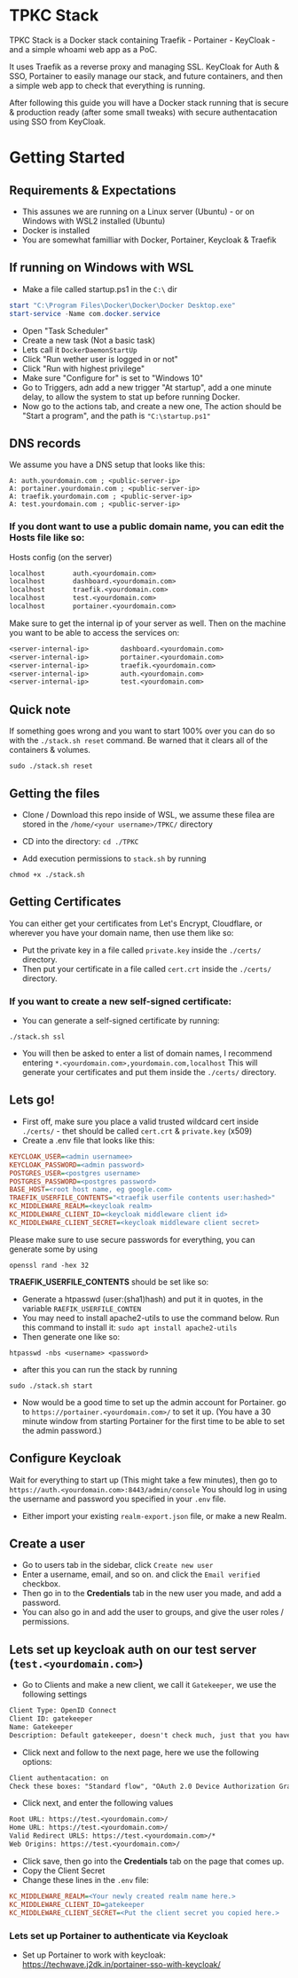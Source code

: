 # TPKC Stack

TPKC Stack is a Docker stack containing Traefik - Portainer - KeyCloak - and a simple whoami web app as a PoC.

It uses Traefik as a reverse proxy and managing SSL. KeyCloak for Auth & SSO, Portainer to easily manage our stack, and future containers, and then a simple web app to check that everything is running.

After following this guide you will have a Docker stack running that is secure & production ready (after some small tweaks) with secure authentacation using SSO from KeyCloak.

# Getting Started

## Requirements & Expectations

- This assunes we are running on a Linux server (Ubuntu) - or on Windows with WSL2 installed (Ubuntu)
- Docker is installed
- You are somewhat familliar with Docker, Portainer, Keycloak & Traefik

## If running on Windows with WSL
* Make a file called startup.ps1 in the `C:\` dir
```powershell
start "C:\Program Files\Docker\Docker\Docker Desktop.exe"
start-service -Name com.docker.service
```
* Open "Task Scheduler"
* Create a new task (Not a basic task)
* Lets call it `DockerDaemonStartUp`
* Click "Run wether user is logged in or not"
* Click "Run with highest privilege"
* Make sure "Configure for" is set to "Windows 10"
* Go to Triggers, adn add a new trigger "At startup", add a one minute delay, to allow the system to stat up before running Docker.
* Now go to the actions tab, and create a new one, The action should be "Start a program", and the path is `"C:\startup.ps1"`

## DNS records

We assume you have a DNS setup that looks like this:

```dns
A: auth.yourdomain.com ; <public-server-ip>
A: portainer.yourdomain.com ; <public-server-ip>
A: traefik.yourdomain.com ; <public-server-ip>
A: test.yourdomain.com ; <public-server-ip>
```

### If you dont want to use a public domain name, you can edit the Hosts file like so:
Hosts config (on the server)
```txt
localhost		auth.<yourdomain.com>
localhost		dashboard.<yourdomain.com>
localhost		traefik.<yourdomain.com>
localhost		test.<yourdomain.com>
localhost		portainer.<yourdomain.com>
```
Make sure to get the internal ip of your server as well.
Then on the machine you want to be able to access the services on:

```txt
<server-internal-ip>		dashboard.<yourdomain.com>
<server-internal-ip>		portainer.<yourdomain.com>
<server-internal-ip>		traefik.<yourdomain.com>
<server-internal-ip>		auth.<yourdomain.com>
<server-internal-ip>		test.<yourdomain.com>
```
## Quick note

If something goes wrong and you want to start 100% over you can do so with the `./stack.sh reset` command. Be warned that it clears all of the containers & volumes.

```shell
sudo ./stack.sh reset
```

## Getting the files

- Clone / Download this repo inside of WSL, we assume these filea are stored in the `/home/<your username>/TPKC/` directory

- CD into the directory: `cd ./TPKC`

- Add execution permissions to `stack.sh` by running

```shell
chmod +x ./stack.sh
```

## Getting Certificates
You can either get your certificates from Let's Encrypt, Cloudflare, or wherever you have your domain name, then use them like so:
* Put the private key in a file called `private.key` inside the `./certs/` directory.
* Then put your certificate in a file called `cert.crt` inside the `./certs/` directory.

### If you want to create a new self-signed certificate:
* You can generate a self-signed certificate by running:
```shell
./stack.sh ssl
```
* You will then be asked to enter a list of domain names, I recommend entering `*.<yourdomain.com>,yourdomain.com,localhost`
This will generate your certificates and put them inside the `./certs/` directory.



## Lets go!

- First off, make sure you place a valid trusted wildcard cert inside `./certs/` - thet should be called `cert.crt` & `private.key` (x509)
- Create a .env file that looks like this:

```ini
KEYCLOAK_USER=<admin usernamee>
KEYCLOAK_PASSWORD=<admin password>
POSTGRES_USER=<postgres username>
POSTGRES_PASSWORD=<postgres password>
BASE_HOST=<root host name, eg google.com>
TRAEFIK_USERFILE_CONTENTS="<traefik userfile contents user:hashed>"
KC_MIDDLEWARE_REALM=<keycloak realm>
KC_MIDDLEWARE_CLIENT_ID=<keycloak middleware client id>
KC_MIDDLEWARE_CLIENT_SECRET=<keycloak middleware client secret>
```

Please make sure to use secure passwords for everything, you can generate some by using

```shell
openssl rand -hex 32
```

**TRAEFIK_USERFILE_CONTENTS** should be set like so:

- Generate a htpasswd (user:(sha1)hash) and put it in quotes, in the variable `RAEFIK_USERFILE_CONTEN`
- You may need to install apache2-utils to use the command below. Run this command to install it: `sudo apt install apache2-utils`
- Then generate one like so:
```shell
htpasswd -nbs <username> <password>
```

- after this you can run the stack by running

```shell
sudo ./stack.sh start
```

* Now would be a good time to set up the admin account for Portainer. go to `https://portainer.<yourdomain.com>/` to set it up. (You have a 30 minute window from starting Portainer for the first time to be able to set the admin password.)

## Configure Keycloak
Wait for everything to start up (This might take a few minutes), then go to `https://auth.<yourdomain.com>:8443/admin/console`
You should log in using the username and password you specified in your `.env` file.

* Either import your existing `realm-export.json` file, or make a new Realm.

## Create a user
* Go to users tab in the sidebar, click `Create new user`
* Enter a username, email, and so on. and click the `Email verified` checkbox.
* Then go in to the **Credentials** tab in the new user you made, and add a password.
* You can also go in and add the user to groups, and give the user roles / permissions.

## Lets set up keycloak auth on our test server (`test.<yourdomain.com>`)
* Go to Clients and make a new client, we call it `Gatekeeper`, we use the following settings
```txt
Client Type: OpenID Connect
Client ID: gatekeeper
Name: Gatekeeper
Description: Default gatekeeper, doesn't check much, just that you have a valid Keycloak session before allowing access.
```

* Click next and follow to the next page, here we use the following options:
```txt
Client authentacation: on
Check these boxes: "Standard flow", "OAuth 2.0 Device Authorization Grant", and "Direct access grants"
``` 
* Click next, and enter the following values
```txt
Root URL: https://test.<yourdomain.com>/
Home URL: https://test.<yourdomain.com>/
Valid Redirect URLS: https://test.<yourdomain.com>/*
Web Origins: https://test.<yourdomain.com>/
```
* Click save, then go into the **Credentials** tab on the page that comes up.
* Copy the Client Secret
* Change these lines in the `.env` file:
```ini
KC_MIDDLEWARE_REALM=<Your newly created realm name here.>
KC_MIDDLEWARE_CLIENT_ID=gatekeeper
KC_MIDDLEWARE_CLIENT_SECRET=<Put the client secret you copied here.>
```

### Lets set up Portainer to authenticate via Keycloak
- Set up Portainer to work with keycloak: https://techwave.j2dk.in/portainer-sso-with-keycloak/

